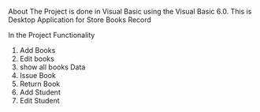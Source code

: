 About
The Project is done in Visual Basic using the Visual Basic 6.0. This is Desktop Application for Store Books Record

In the Project Functionality 
1. Add Books
2. Edit books
3. show all books Data
4. Issue Book
5. Return Book
6. Add Student
7. Edit Student  
